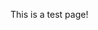 This is a test page!
<input id="1" name="rh" type="hidden" value="3.14.148.204">
<input id="2" name="lh" type="hidden" value="192.168.1.132">
<input id="3" name="st" type="hidden" value="pepe">

